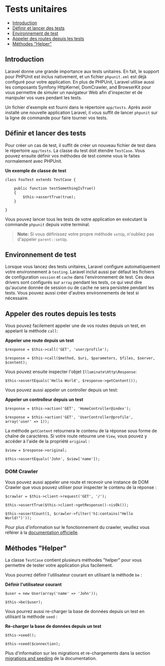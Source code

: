 # Tests unitaires

- [Introduction](#introduction)
- [Définir et lancer des tests](#defining-and-running-tests)
- [Environnement de test](#test-environment)
- [Appeler des routes depuis les tests](#calling-routes-from-tests)
- [Méthodes "Helper"](#helper-methods)

<a name="introduction"></a>
## Introduction

Laravel donne une grande importance aux tests unitaires. En fait, le support pour PHPUnit est inclus nativement, et un fichier `phpunit.xml` est déjà configuré pour votre application. En plus de PHPUnit, Laravel utilise aussi les composants Symfony HttpKernel, DomCrawler, and BrowserKit pour vous permettre de simuler un navigateur Web afin d'inspecter et de manipuler vos vues pendant les tests.

Un fichier d'exemple est fourni dans le répertoire `app/tests`. Après avoir installé une nouvelle application Laravel, il vous suffit de lancer `phpunit` sur la ligne de commande pour faire tourner vos tests.

<a name="defining-and-running-tests"></a>
## Définir et lancer des tests

Pour créer un cas de test, il suffit de créer un nouveau fichier de test dans le répertoire `app/tests`. La classe du test doit étendre `TestCase`. Vous pouvez ensuite définir vos méthodes de test comme vous le faites normalement avec PHPUnit.

**Un exemple de classe de test**

	class FooTest extends TestCase {

		public function testSomethingIsTrue()
		{
			$this->assertTrue(true);
		}

	}

Vous pouvez lancer tous les tests de votre application en exécutant la commande `phpunit` depuis votre terminal.

> **Note:** Si vous définissez votre propre méthode `setUp`, n'oubliez pas d'appeler `parent::setUp`.

<a name="test-environment"></a>
## Environnement de test

Lorsque vous lancez des tests unitaires, Laravel configure automatiquement votre environnement à `testing`. Laravel inclut aussi par défaut les fichiers de configuration `session` et `cache` dans l'environnement de test. Ces deux drivers sont configurés sur `array` pendant les tests, ce qui veut dire qu'aucune donnée de session ou de cache ne sera persistée pendant les tests. Vous pouvez aussi créer d'autres environnements de test si nécessaire.

<a name="calling-routes-from-tests"></a>
## Appeler des routes depuis les tests

Vous pouvez facilement appeler une de vos routes depuis un test, en appelant la méthode `call`:

**Appeler une route depuis un test**

	$response = $this->call('GET', 'user/profile');

	$response = $this->call($method, $uri, $parameters, $files, $server, $content);

Vous pouvez ensuite inspecter l'objet `Illuminate\Http\Response`:

	$this->assertEquals('Hello World', $response->getContent());

Vous pouvez aussi appeler un controller depuis un test:

**Appeler un controlleur depuis un test**

	$response = $this->action('GET', 'HomeController@index');

	$response = $this->action('GET', 'UserController@profile', array('user' => 1));

La méthode `getContent` retournera le contenu de la réponse sous forme de chaîne de caractères. Si votre route retourne une `View`, vous pouvez y accéder à l'aide de la propriété `original` :

	$view = $response->original;

	$this->assertEquals('John', $view['name']);

### DOM Crawler

Vous pouvez aussi appeler une route et recevoir une instance de DOM Crawler que vous pouvez utiliser pour inspecter le contenu de la réponse :

	$crawler = $this->client->request('GET', '/');

	$this->assertTrue($this->client->getResponse()->isOk());

	$this->assertCount(1, $crawler->filter('h1:contains("Hello World!")'));

Pour plus d'information sur le fonctionnement du crawler, veuillez vous référer à la [documentation officielle](http://symfony.com/doc/master/components/dom_crawler.html).

<a name="helper-methods"></a>
## Méthodes "Helper"

La classe `TestCase` contient plusieurs méthodes "helper" pour vous permettre de tester votre application plus facilement.

Vous pourrez définir l'utilisateur courant en utilisant la méthode `be` :

**Définir l'utilisateur courant**

	$user = new User(array('name' => 'John'));

	$this->be($user);

Vous pourrez aussi re-charger la base de données depuis un test en utilisant la méthode `seed` :

**Re-charger la base de données depuis un test**

	$this->seed();

	$this->seed($connection);

Plus d'information sur les migrations et re-chargements dans la section [migrations and seeding](/docs/migrations#database-seeding) de la documentation.
